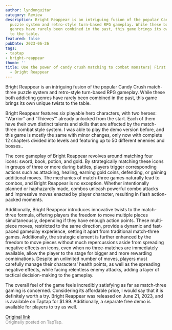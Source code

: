 ```yaml
---
author: lyndonguitar
category: Review
description: Bright Reappear is an intriguing fusion of the popular Candy Crush match-three
  puzzle system and retro-style turn-based RPG gameplay. While these both addicting
  genres have rarely been combined in the past, this game brings its own unique twists
  to the table.
featured: false
pubDate: 2023-06-26
tags:
- taptap
- bright-reappear
thumb: ''
title: Use the power of candy crush matching to combat monsters| First Impressions
  - Bright Reappear
---
```


Bright Reappear is an intriguing fusion of the popular Candy Crush match-three puzzle system and retro-style turn-based RPG gameplay. While these both addicting genres have rarely been combined in the past, this game brings its own unique twists to the table.

Bright Reappear features six playable hero characters, with two heroes: “Warrior” and “Thieves”' already unlocked from the start. Each of them have their own distinct talents and skills that are affected by the match-three combat style system. I was able to play the demo version before, and this game is mostly the same with minor changes, only now with complete 12 chapters divided into levels and featuring up to 50 different enemies and bosses..

The core gameplay of Bright Reappear revolves around matching four icons: sword, book, potion, and gold. By strategically matching these icons in groups of three or more during battles, players trigger corresponding actions such as attacking, healing, earning gold coins, defending, or gaining additional moves. The mechanics of match-three games naturally lead to combos, and Bright Reappear is no exception. Whether intentionally planned or haphazardly made, combos unleash powerful combo attacks and impressive moves enacted by player character, resulting in flash action-packed moments.

Additionally, Bright Reappear introduces innovative twists to the match-three formula, offering players the freedom to move multiple pieces simultaneously,  depending if they have enough action points. These multi-piece moves, restricted to the same direction, provide a dynamic and fast-paced gameplay experience, setting it apart from traditional match-three games. Additionally, the strategic element is further enhanced by the freedom to move pieces without much repercussions aside from spreading negative effects on icons, even when no three-matches are immediately available, allow the player to the stage for bigger and more rewarding combinations. Despite an unlimited number of moves, players must carefully manage their characters' health points, as well as the spreading negative effects, while facing relentless enemy attacks, adding a layer of tactical decision-making to the gameplay.

The overall feel of the game feels incredibly satisfying as far as match-three gaming is concerned. Considering its affordable price, I would say that it is definitely worth a try. Bright Reappear was released on June 21, 2023, and is available on Taptap for $1.99. Additionally, a separate free demo is available for players to try as well.

[Original link](https://www.taptap.io/post/5904032)<br><span style="font-size: 0.95em; color: #888;">Originally posted on TapTap.</span>